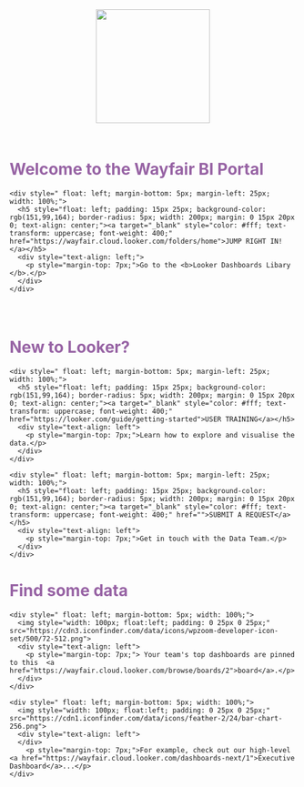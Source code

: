 <div style="width: 100%; text-align: center;">
  <a href="https://wayfair.cloud.looker.com/browse"><img style="height: 200px;" src="https://secure.img1-fg.wfcdn.com/im/56502105/compr-r85/1151/115141112/wayfair.jpg"></a>

  <div style="width: 100%; text-align: left; padding-top: 25px;">
    <h1 style="color: rgb(151,99,164)">Welcome to the Wayfair BI Portal </h1>

    <div style=" float: left; margin-bottom: 5px; margin-left: 25px; width: 100%;">
      <h5 style="float: left; padding: 15px 25px; background-color:  rgb(151,99,164); border-radius: 5px; width: 200px; margin: 0 15px 20px 0; text-align: center;"><a target="_blank" style="color: #fff; text-transform: uppercase; font-weight: 400;" href="https://wayfair.cloud.looker.com/folders/home">JUMP RIGHT IN!</a></h5>
      <div style="text-align: left;">
        <p style="margin-top: 7px;">Go to the <b>Looker Dashboards Libary </b>.</p>
      </div>
    </div>
  </div>

  <div style="width: 100%; text-align: left; padding-top: 25px;">
    <h1 style="color: rgb(151,99,164)">New to Looker?</h1>


    <div style=" float: left; margin-bottom: 5px; margin-left: 25px; width: 100%;">
      <h5 style="float: left; padding: 15px 25px; background-color:  rgb(151,99,164); border-radius: 5px; width: 200px; margin: 0 15px 20px 0; text-align: center;"><a target="_blank" style="color: #fff; text-transform: uppercase; font-weight: 400;" href="https://looker.com/guide/getting-started">USER TRAINING</a></h5>
      <div style="text-align: left">
        <p style="margin-top: 7px;">Learn how to explore and visualise the data.</p>
      </div>
    </div>

    <div style=" float: left; margin-bottom: 5px; margin-left: 25px; width: 100%;">
      <h5 style="float: left; padding: 15px 25px; background-color:  rgb(151,99,164); border-radius: 5px; width: 200px; margin: 0 15px 20px 0; text-align: center;"><a target="_blank" style="color: #fff; text-transform: uppercase; font-weight: 400;" href="">SUBMIT A REQUEST</a></h5>
      <div style="text-align: left">
        <p style="margin-top: 7px;">Get in touch with the Data Team.</p>
      </div>
    </div>
  </div>


  <div style="width: 100%; text-align: left; margin-top: 25px;">
    <h1 style="color: rgb(151,99,164)">Find some data</h1>

    <div style=" float: left; margin-bottom: 5px; width: 100%;">
      <img style="width: 100px; float:left; padding: 0 25px 0 25px;" src="https://cdn3.iconfinder.com/data/icons/wpzoom-developer-icon-set/500/72-512.png">
      <div style="text-align: left">
        <p style="margin-top: 7px;"> Your team's top dashboards are pinned to this  <a href="https://wayfair.cloud.looker.com/browse/boards/2">board</a>.</p>
      </div>
    </div>

    <div style=" float: left; margin-bottom: 5px; width: 100%;">
      <img style="width: 100px; float:left; padding: 0 25px 0 25px;" src="https://cdn1.iconfinder.com/data/icons/feather-2/24/bar-chart-256.png">
      <div style="text-align: left">
      </div>
        <p style="margin-top: 7px;">For example, check out our high-level <a href="https://wayfair.cloud.looker.com/dashboards-next/1">Executive Dashboard</a>...</p>
    </div>






</div>
